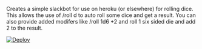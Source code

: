Creates a simple slackbot for use on heroku (or elsewhere) for rolling dice. 
This allows the use of /roll <num>d<num> to auto roll some dice and get a result. 
You can also provide added modifers like /roll 1d6 +2 and roll 1 six sided die and add 2 to the result.

[![Deploy](https://www.herokucdn.com/deploy/button.svg)](https://heroku.com/deploy?template=https://github.com/plumbis/slack-dicebot&env[SLACK_SUBDOMAIN]=testdomain)

